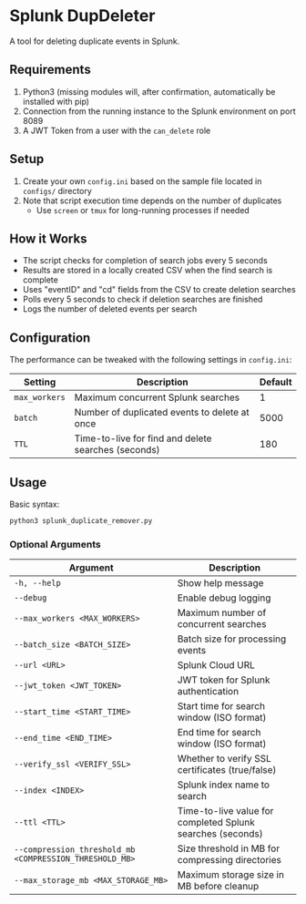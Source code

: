 # Splunk DupDeleter

A tool for deleting duplicate events in Splunk.

## Requirements

1. Python3 (missing modules will, after confirmation, automatically be installed with pip)
2. Connection from the running instance to the Splunk environment on port 8089
3. A JWT Token from a user with the `can_delete` role

## Setup

1. Create your own `config.ini` based on the sample file located in `configs/` directory
2. Note that script execution time depends on the number of duplicates
   - Use `screen` or `tmux` for long-running processes if needed

## How it Works

- The script checks for completion of search jobs every 5 seconds
- Results are stored in a locally created CSV when the find search is complete
- Uses "eventID" and "cd" fields from the CSV to create deletion searches
- Polls every 5 seconds to check if deletion searches are finished
- Logs the number of deleted events per search

## Configuration

The performance can be tweaked with the following settings in `config.ini`:

| Setting | Description | Default |
|---------|-------------|---------|
| `max_workers` | Maximum concurrent Splunk searches | 1 |
| `batch` | Number of duplicated events to delete at once | 5000 |
| `TTL` | Time-to-live for find and delete searches (seconds) | 180 |

## Usage

Basic syntax:
```bash
python3 splunk_duplicate_remover.py
```

### Optional Arguments

| Argument | Description |
|----------|-------------|
| `-h, --help` | Show help message |
| `--debug` | Enable debug logging |
| `--max_workers <MAX_WORKERS>` | Maximum number of concurrent searches |
| `--batch_size <BATCH_SIZE>` | Batch size for processing events |
| `--url <URL>` | Splunk Cloud URL |
| `--jwt_token <JWT_TOKEN>` | JWT token for Splunk authentication |
| `--start_time <START_TIME>` | Start time for search window (ISO format) |
| `--end_time <END_TIME>` | End time for search window (ISO format) |
| `--verify_ssl <VERIFY_SSL>` | Whether to verify SSL certificates (true/false) |
| `--index <INDEX>` | Splunk index name to search |
| `--ttl <TTL>` | Time-to-live value for completed Splunk searches (seconds) |
| `--compression_threshold_mb <COMPRESSION_THRESHOLD_MB>` | Size threshold in MB for compressing directories |
| `--max_storage_mb <MAX_STORAGE_MB>` | Maximum storage size in MB before cleanup |

